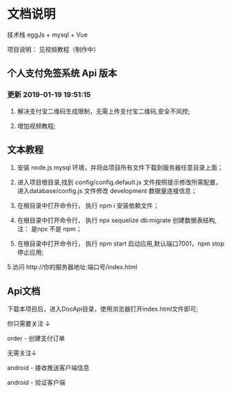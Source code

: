 # 文档说明

  技术栈 eggJs + mysql + Vue

  项目说明： 见视频教程（制作中）

## 个人支付免签系统 Api 版本

### 更新 2019-01-19 19:51:15

  1. 解决支付宝二维码生成限制，无需上传支付宝二维码,安全不风控;

  2. 增加视频教程;

## 文本教程

  1. 安装 node.js mysql 环境，并将此项目所有文件下载到服务器任意目录上面；

  2. 进入项目根目录,找到 config/config.default.js 文件按照提示修改所需配置， 进入database/config.js 文件修改 development 数据量连接信息；

  3. 在根目录中打开命令行， 执行 npm i 安装依赖文件；

  4. 在根目录中打开命令行， 执行 npx sequelize db:migrate  创建数据表结构, 注： 是npx 不是 npm；

  5. 在根目录中打开命令行， 执行 npm start 启动应用,默认端口7001，npm stop 停止应用;

  5.访问 http://你的服务器地址:端口号/index.html 

## Api文档

  下载本项目后，进入DocApi目录，使用浏览器打开index.html文件即可;

  你只需要关注 ↓

  order - 创建支付订单

  无需关注↓

  android - 接收推送客户端信息

  android - 验证客户端

  